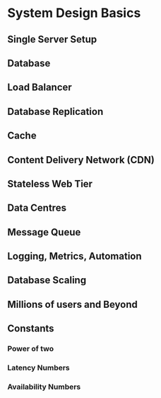 # System Design Basics
## Single Server Setup
## Database
## Load Balancer
## Database Replication
## Cache
## Content Delivery Network (CDN)
## Stateless Web Tier
## Data Centres
## Message Queue
## Logging, Metrics, Automation
## Database Scaling
## Millions of users and Beyond
## Constants
### Power of two
### Latency Numbers
### Availability Numbers

